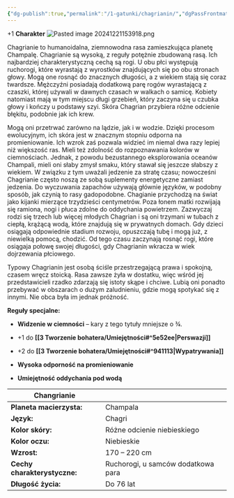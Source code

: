 ```yaml
---
{"dg-publish":true,"permalink":"/1-gatunki/chagrianin/","dgPassFrontmatter":true}
---
```


+1 **Charakter**
![Pasted image 20241221153918.png](/img/user/6%20Obrazy/Pasted%20image%2020241221153918.png)

Chagrianie to humanoidalna, ziemnowodna rasa zamieszkująca planetę Champalę. Chagrianie są wysoką, z reguły potężnie zbudowaną rasą. Ich najbardziej charakterystyczną cechą są rogi. U obu płci występują ruchorogi, które wyrastają z wyrostków znajdujących się po obu stronach głowy. Mogą one rosnąć do znacznych długości, a z wiekiem stają się coraz twardsze. Mężczyźni posiadają dodatkową parę rogów wyrastającą z czaszki, której używali w dawnych czasach w walkach o samicę. Kobiety natomiast mają w tym miejscu długi grzebień, który zaczyna się u czubka głowy i kończy u podstawy szyi. Skóra Chagrian przybiera różne odcienie błękitu, podobnie jak ich krew.

Mogą oni przetrwać zarówno na lądzie, jak i w wodzie. Dzięki procesom ewolucyjnym, ich skóra jest w znacznym stopniu odporna na promieniowanie. Ich wzrok zaś pozwala widzieć im niemal dwa razy lepiej niż większość ras. Mieli też zdolność do rozpoznawania kolorów w ciemnościach. Jednak, z powodu bezustannego eksplorowania oceanów Champali, mieli oni słaby zmysł smaku, który stawał się jeszcze słabszy z wiekiem. W związku z tym uważali jedzenie za stratę czasu; nowocześni Chagrianie często noszą ze sobą suplementy energetyczne zamiast jedzenia. Do wyczuwania zapachów używają głównie języków, w podobny sposób, jak czynią to rasy gadopodobne. Chagianie przychodzą na świat jako kijanki mierzące trzydzieści centymetrów. Poza łonem matki rozwijają się ramiona, nogi i płuca zdolne do oddychania powietrzem. Zazwyczaj rodzi się trzech lub więcej młodych Chagrian i są oni trzymani w tubach z ciepłą, krążącą wodą, które znajdują się w prywatnych domach. Gdy dzieci osiągają odpowiednie stadium rozwoju, opuszczają tubę i mogą już, z niewielką pomocą, chodzić. Od tego czasu zaczynają rosnąć rogi, które osiągaja połowę swojej długości, gdy Chagrianin wkracza w wiek dojrzewania płciowego.

Typowy Chagrianin jest osobą ściśle przestrzegającą prawa i spokojną, czasem wręcz stoicką. Rasa zawsze żyła w dostatku, więc wśród jej przedstawicieli rzadko zdarzają się istoty skąpe i chciwe. Lubią oni ponadto przebywać w obszarach o dużym zaludnieniu, gdzie mogą spotykać się z innymi. Nie obca była im jednak próżność.

**Reguły specjalne:**

- **Widzenie w ciemności** – kary z tego tytuły mniejsze o ¾.

- +1 do **[[3 Tworzenie bohatera/Umiejętności#^5e52ee\|Perswazji]]**

- +2 do **[[3 Tworzenie bohatera/Umiejętności#^941113\|Wypatrywania]]**

- **Wysoka odporność na promieniowanie**

- **Umiejętność oddychania pod wodą**

| **Changrianie**              |                                    |
| ---------------------------- | ---------------------------------- |
| **Planeta macierzysta:**     | Champala                           |
| **Język:**                   | Chagri                             |
| **Kolor skóry:**             | Różne odcienie niebieskiego        |
| **Kolor oczu:**              | Niebieskie                         |
| **Wzrost:**                  | 170 – 220 cm                       |
| **Cechy charakterystyczne:** | Ruchorogi, u samców dodatkowa para |
| **Długość życia:**           | Do 76 lat                          |